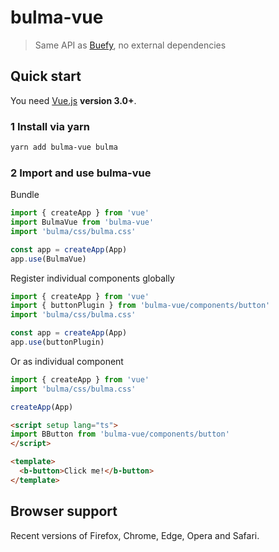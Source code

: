 # bulma-vue

> Same API as [Buefy](https://github.com/buefy/buefy), no external dependencies

## Quick start

You need [Vue.js](https://vuejs.org/) **version 3.0+**.

### 1 Install via yarn

```bash
yarn add bulma-vue bulma
```

### 2 Import and use bulma-vue

Bundle
```typescript
import { createApp } from 'vue'
import BulmaVue from 'bulma-vue'
import 'bulma/css/bulma.css'

const app = createApp(App)
app.use(BulmaVue)
```

Register individual components globally
```typescript
import { createApp } from 'vue'
import { buttonPlugin } from 'bulma-vue/components/button'
import 'bulma/css/bulma.css'

const app = createApp(App)
app.use(buttonPlugin)
```

Or as individual component

```typescript
import { createApp } from 'vue'
import 'bulma/css/bulma.css'

createApp(App)
```

```html
<script setup lang="ts">
import BButton from 'bulma-vue/components/button'
</script>

<template>
  <b-button>Click me!</b-button>
</template>
```

## Browser support

Recent versions of Firefox, Chrome, Edge, Opera and Safari.
